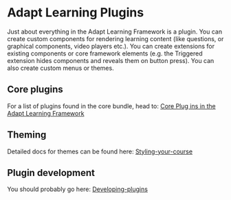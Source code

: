 # Adapt Learning Plugins

Just about everything in the Adapt Learning Framework is a plugin.  You can create custom components for rendering learning content (like questions, or graphical components, video players etc.).  You can create extensions for existing components or core framework elements (e.g. the Triggered extension hides components and reveals them on button press).  You can also create custom menus or themes.

## Core plugins
For a list of plugins found in the core bundle, head to: [Core Plug ins in the Adapt Learning Framework](https://github.com/adaptlearning/adapt_framework/wiki/Core-Plug-ins-in-the-Adapt-Learning-Framework)

## Theming
Detailed docs for themes can be found here: [Styling-your-course](Styling-your-course)

## Plugin development
You should probably go here: [Developing-plugins](Developing-plugins)
